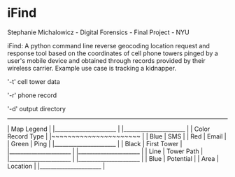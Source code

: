 # iFind

Stephanie Michalowicz - Digital Forensics - Final Project - NYU

iFind: A python command line reverse geocoding location request and response tool 
based on the coordinates of cell phone towers pinged by a user's mobile device and 
obtained through records provided by their wireless carrier. 
Example use case is tracking a kidnapper.

'-t' cell tower data

'-r' phone record

'-d' output directory

 ______________________
|     Map Legend        |
|______________________ |
|______________________ |
| Color   Record Type   |
|~~~~~~~~~~~~~~~~~~~~~~ |
| Blue    | SMS         |
| Red     | Email       |
| Green   | Ping        |
|______________________ |
| Black   | First Tower |
|______________________ |
|______________________ |
| Line    | Tower Path  |
|______________________ |
|______________________ |
| Blue    | Potential   |
| Area    | Location    |
|______________________ |
